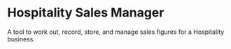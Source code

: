 # Hospitality Sales Manager
 A tool to work out, record, store, and manage sales figures for a Hospitality business.
